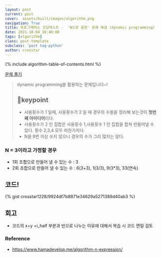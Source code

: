 ```yaml
---
layout: post
current: post
cover:  assets/built/images/algorithm.png
navigation: True
title: 프로그래머스 코딩테스트 -  'N으로 표현' 문제 해설 (dynamic programming)
date: 2021-10-04 16:40:00
tags: [algorithm]
class: post-template
subclass: 'post tag-python'
author: crosstar
---
```


{% include algorithm-table-of-contents.html %}


[문제 풀기](https://www.welcomekakao.com/learn/courses/30/lessons/42895#)


> dynamic programming을 활용하는 문제입니다~!
> ## 🧐keypoint
> - 사용횟수가 1 일때, 사용횟수가 2 일 때 경우의 수들을 정리해 보는것이 **첫번째 아이디어**이다.
> - 사용횟수가 2 인 집합은 사용횟수 1,사용횟수 1 인 집합을 합쳐 만들어낼 수 있다. 횟수 2,3,4 모두 마찬가지다.
> - N을 9번 이상 쓰지 않으니 경우의 수가 그리 많지는 않다.

### N = 3이라고 가정할 경우
- 1회 조합으로 만들어 낼 수 있는 수 : 3
- 2회 조합으로 만들어 낼 수 있는 수 : 6(3+3), 1(3/3), 9(3*3), 33(연속)


## 코드!
{% gist crosstar1228/9924df7b8871e34629a5271389d40ab3 %}


## 회고
- 코드의 x+y =i_half 부분과 반으로 나누는 이유에 대해서 복습 시 코드 면밀 검토
### Reference
- https://www.hamadevelop.me/algorithm-n-expression/